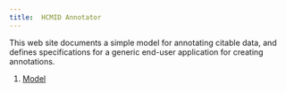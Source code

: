 ```yaml
---
title:  HCMID Annotator
---
```


This web site documents a simple model for annotating citable data, and defines specifications for a generic end-user application for creating annotations.


1.  [Model](model)
